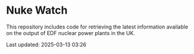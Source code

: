 # Nuke Watch

This repository includes code for retrieving the latest information available on the output of EDF nuclear power plants in the UK.

Last updated: 2025-03-13 03:26